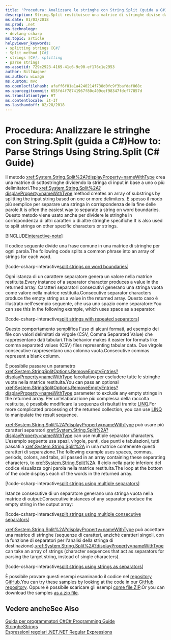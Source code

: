 ```yaml
---
title: 'Procedura: Analizzare le stringhe con String.Split (guida a C#)'
description: String.Split restituisce una matrice di stringhe divise da un set di delimitatori e rappresenta un modo semplice per analizzare le stringhe.
ms.date: 01/03/2018
ms.prod: .net
ms.technology:
- devlang-csharp
ms.topic: article
helpviewer_keywords:
- splitting strings [C#]
- Split method [C#]
- strings [C#], splitting
- parse strings
ms.assetid: 729c2923-4169-41c6-9c90-ef176c1e2953
author: BillWagner
ms.author: wiwagn
ms.custom: mvc
ms.openlocfilehash: afaff6f81a1a4240214f738d0fc9f3bafdaf868c
ms.sourcegitcommit: 655fd4f78741967f80c409cef98347fdcf77857d
ms.translationtype: HT
ms.contentlocale: it-IT
ms.lasthandoff: 02/28/2018
---
```

# <a name="how-to-parse-strings-using-stringsplit-c-guide"></a><span data-ttu-id="1898b-104">Procedura: Analizzare le stringhe con String.Split (guida a C#)</span><span class="sxs-lookup"><span data-stu-id="1898b-104">How to: Parse Strings Using String.Split (C# Guide)</span></span>

<span data-ttu-id="1898b-105">Il metodo <xref:System.String.Split%2A?displayProperty=nameWithType> crea una matrice di sottostringhe dividendo la stringa di input in base a uno o più delimitatori.</span><span class="sxs-lookup"><span data-stu-id="1898b-105">The <xref:System.String.Split%2A?displayProperty=nameWithType> method creates an array of substrings by splitting the input string based on one or more delimiters.</span></span> <span data-ttu-id="1898b-106">È spesso il modo più semplice per separare una stringa in corrispondenza della fine delle parole.</span><span class="sxs-lookup"><span data-stu-id="1898b-106">It is often the easiest way to separate a string on word boundaries.</span></span> <span data-ttu-id="1898b-107">Questo metodo viene usato anche per dividere le stringhe in corrispondenza di altri caratteri o di altre stringhe specifiche.</span><span class="sxs-lookup"><span data-stu-id="1898b-107">It is also used to split strings on other specific characters or strings.</span></span>

[!INCLUDE[interactive-note](~/includes/csharp-interactive-note.md)]

<span data-ttu-id="1898b-108">Il codice seguente divide una frase comune in una matrice di stringhe per ogni parola.</span><span class="sxs-lookup"><span data-stu-id="1898b-108">The following code splits a common phrase into an array of strings for each word.</span></span>

[!code-csharp-interactive[split strings on word boundaries](../../../samples/snippets/csharp/how-to/strings/ParseStringsUsingSplit.cs#1)]

<span data-ttu-id="1898b-109">Ogni istanza di un carattere separatore genera un valore nella matrice restituita.</span><span class="sxs-lookup"><span data-stu-id="1898b-109">Every instance of a separator character produces a value in the returned array.</span></span> <span data-ttu-id="1898b-110">Caratteri separatori consecutivi generano una stringa vuota come valore nella matrice restituita.</span><span class="sxs-lookup"><span data-stu-id="1898b-110">Consecutive separator characters produce the empty string as a value in the returned array.</span></span>  <span data-ttu-id="1898b-111">Questo caso è illustrato nell'esempio seguente, che usa uno spazio come separatore:</span><span class="sxs-lookup"><span data-stu-id="1898b-111">You can see this in the following example, which uses space as a separator:</span></span>

[!code-csharp-interactive[split strings with repeated separators](../../../samples/snippets/csharp/how-to/strings/ParseStringsUsingSplit.cs#2)]

<span data-ttu-id="1898b-112">Questo comportamento semplifica l'uso di alcuni formati, ad esempio dei file con valori delimitati da virgole (CSV, Comma Separated Value) che rappresentano dati tabulari.</span><span class="sxs-lookup"><span data-stu-id="1898b-112">This behavior makes it easier for formats like comma separated values (CSV) files representing tabular data.</span></span> <span data-ttu-id="1898b-113">Due virgole consecutive rappresentano una colonna vuota.</span><span class="sxs-lookup"><span data-stu-id="1898b-113">Consecutive commas represent a blank column.</span></span>

<span data-ttu-id="1898b-114">È possibile passare un parametro <xref:System.StringSplitOptions.RemoveEmptyEntries?displayProperty=nameWithType> facoltativo per escludere tutte le stringhe vuote nella matrice restituita.</span><span class="sxs-lookup"><span data-stu-id="1898b-114">You can pass an optional <xref:System.StringSplitOptions.RemoveEmptyEntries?displayProperty=nameWithType> parameter to exclude any empty strings in the returned array.</span></span> <span data-ttu-id="1898b-115">Per un'elaborazione più complessa della raccolta restituita, è possibile modificare la sequenza di risultati tramite [LINQ](../programming-guide/concepts/linq/index.md).</span><span class="sxs-lookup"><span data-stu-id="1898b-115">For more complicated processing of the returned collection, you can use [LINQ](../programming-guide/concepts/linq/index.md) to manipulate the result sequence.</span></span>    

<span data-ttu-id="1898b-116"><xref:System.String.Split%2A?displayProperty=nameWithType> può usare più caratteri separatori.</span><span class="sxs-lookup"><span data-stu-id="1898b-116"><xref:System.String.Split%2A?displayProperty=nameWithType> can use multiple separator characters.</span></span> <span data-ttu-id="1898b-117">L'esempio seguente usa spazi, virgole, punti, due punti e tabulazioni, tutti passati a <xref:System.String.Split%2A> in una matrice contenente questi caratteri di separazione.</span><span class="sxs-lookup"><span data-stu-id="1898b-117">The following example uses spaces, commas, periods, colons, and tabs, all passed in an array containing these separating characters, to <xref:System.String.Split%2A>.</span></span>  <span data-ttu-id="1898b-118">Il ciclo nella parte inferiore del codice visualizza ogni parola nella matrice restituita.</span><span class="sxs-lookup"><span data-stu-id="1898b-118">The loop at the bottom of the code displays each of the words in the returned array.</span></span>  

[!code-csharp-interactive[split strings using multiple separators](../../../samples/snippets/csharp/how-to/strings/ParseStringsUsingSplit.cs#3)]

<span data-ttu-id="1898b-119">Istanze consecutive di un separatore generano una stringa vuota nella matrice di output:</span><span class="sxs-lookup"><span data-stu-id="1898b-119">Consecutive instances of any separator produce the empty string in the output array:</span></span>

[!code-csharp-interactive[split strings using multiple consecutive separators](../../../samples/snippets/csharp/how-to/strings/ParseStringsUsingSplit.cs#4)]

<span data-ttu-id="1898b-120"><xref:System.String.Split%2A?displayProperty=nameWithType> può accettare una matrice di stringhe (sequenze di caratteri, anziché caratteri singoli, con la funzione di separatori per l'analisi della stringa di destinazione).</span><span class="sxs-lookup"><span data-stu-id="1898b-120"><xref:System.String.Split%2A?displayProperty=nameWithType> can take an array of strings (character sequences that act as separators for parsing the target string, instead of single characters).</span></span>  
  
[!code-csharp-interactive[split strings using strings as separators](../../../samples/snippets/csharp/how-to/strings/ParseStringsUsingSplit.cs#5)]

<span data-ttu-id="1898b-121">È possibile provare questi esempi esaminando il codice nel [repository GitHub](https://github.com/dotnet/docs/tree/master/samples/snippets/csharp/how-to/strings).</span><span class="sxs-lookup"><span data-stu-id="1898b-121">You can try these samples by looking at the code in our [GitHub repository](https://github.com/dotnet/docs/tree/master/samples/snippets/csharp/how-to/strings).</span></span> <span data-ttu-id="1898b-122">Oppure è possibile scaricare gli esempi [come file ZIP](https://github.com/dotnet/docs/tree/master/samples/snippets/csharp/how-to/strings.zip).</span><span class="sxs-lookup"><span data-stu-id="1898b-122">Or you can download the samples [as a zip file](https://github.com/dotnet/docs/tree/master/samples/snippets/csharp/how-to/strings.zip).</span></span>

## <a name="see-also"></a><span data-ttu-id="1898b-123">Vedere anche</span><span class="sxs-lookup"><span data-stu-id="1898b-123">See Also</span></span>  
 [<span data-ttu-id="1898b-124">Guida per programmatori C#</span><span class="sxs-lookup"><span data-stu-id="1898b-124">C# Programming Guide</span></span>](../programming-guide/index.md)  
 [<span data-ttu-id="1898b-125">Stringhe</span><span class="sxs-lookup"><span data-stu-id="1898b-125">Strings</span></span>](../programming-guide/strings/index.md)  
 [<span data-ttu-id="1898b-126">Espressioni regolari .NET</span><span class="sxs-lookup"><span data-stu-id="1898b-126">.NET Regular Expressions</span></span>](../../standard/base-types/regular-expressions.md)
